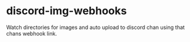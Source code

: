 # discord-img-webhooks
Watch directories for images and auto upload to discord chan using that chans webhook link. 
